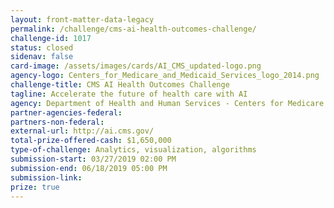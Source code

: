 ```yaml
---
layout: front-matter-data-legacy
permalink: /challenge/cms-ai-health-outcomes-challenge/
challenge-id: 1017
status: closed
sidenav: false
card-image: /assets/images/cards/AI_CMS_updated-logo.png
agency-logo: Centers_for_Medicare_and_Medicaid_Services_logo_2014.png
challenge-title: CMS AI Health Outcomes Challenge
tagline: Accelerate the future of health care with AI
agency: Department of Health and Human Services - Centers for Medicare and Medicaid Services
partner-agencies-federal: 
partners-non-federal: 
external-url: http://ai.cms.gov/
total-prize-offered-cash: $1,650,000
type-of-challenge: Analytics, visualization, algorithms
submission-start: 03/27/2019 02:00 PM
submission-end: 06/18/2019 05:00 PM
submission-link:  
prize: true
---
```


